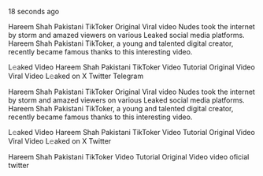 18 seconds ago

Hareem Shah Pakistani TikToker Original Viral video Nudes took the internet by storm and amazed viewers on various Leaked social media platforms. Hareem Shah Pakistani TikToker, a young and talented digital creator, recently became famous thanks to this interesting video.

L𝚎aked Video Hareem Shah Pakistani TikToker Video Tutorial Original Video Viral Video L𝚎aked on X Twitter Telegram


Hareem Shah Pakistani TikToker Original Viral video Nudes took the internet by storm and amazed viewers on various Leaked social media platforms. Hareem Shah Pakistani TikToker, a young and talented digital creator, recently became famous thanks to this interesting video.

L𝚎aked Video Hareem Shah Pakistani TikToker Video Tutorial Original Video Viral Video L𝚎aked on X Twitter

Hareem Shah Pakistani TikToker Video Tutorial Original Video video oficial twitter


